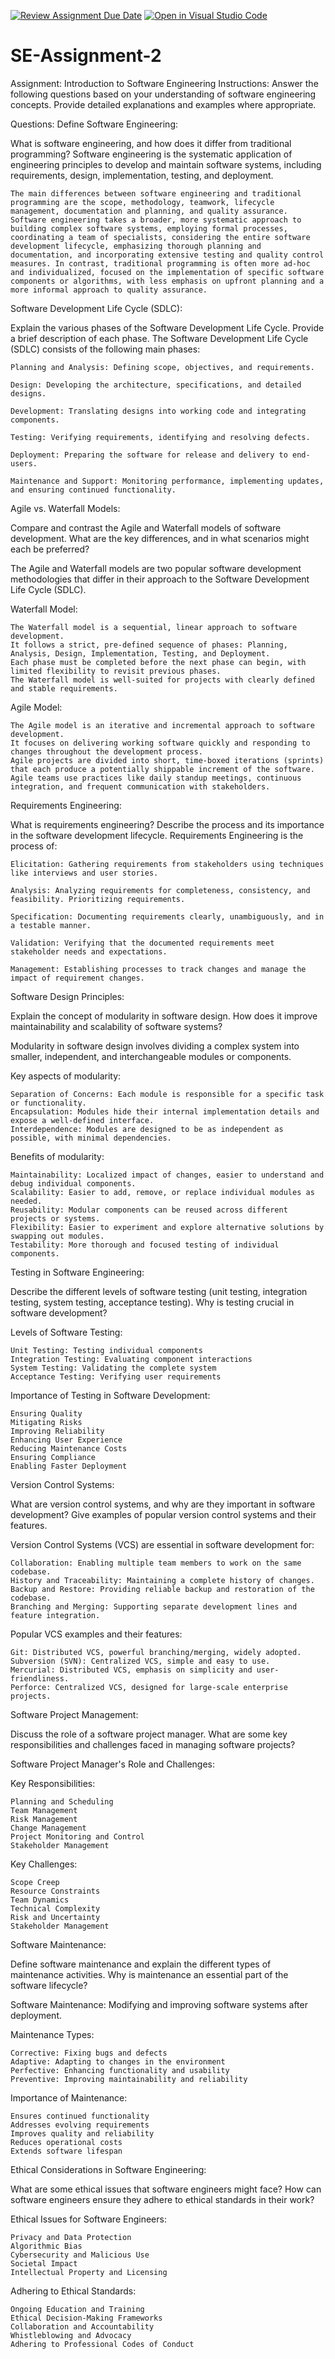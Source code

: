 [![Review Assignment Due Date](https://classroom.github.com/assets/deadline-readme-button-24ddc0f5d75046c5622901739e7c5dd533143b0c8e959d652212380cedb1ea36.svg)](https://classroom.github.com/a/-ucQIGTc)
[![Open in Visual Studio Code](https://classroom.github.com/assets/open-in-vscode-718a45dd9cf7e7f842a935f5ebbe5719a5e09af4491e668f4dbf3b35d5cca122.svg)](https://classroom.github.com/online_ide?assignment_repo_id=15232091&assignment_repo_type=AssignmentRepo)
# SE-Assignment-2
Assignment: Introduction to Software Engineering
Instructions:
Answer the following questions based on your understanding of software engineering concepts. Provide detailed explanations and examples where appropriate.

Questions:
Define Software Engineering:

What is software engineering, and how does it differ from traditional programming?
    Software engineering is the systematic application of engineering principles to develop and maintain software systems, including requirements, design, implementation, testing, and deployment.

    The main differences between software engineering and traditional programming are the scope, methodology, teamwork, lifecycle management, documentation and planning, and quality assurance. Software engineering takes a broader, more systematic approach to building complex software systems, employing formal processes, coordinating a team of specialists, considering the entire software development lifecycle, emphasizing thorough planning and documentation, and incorporating extensive testing and quality control measures. In contrast, traditional programming is often more ad-hoc and individualized, focused on the implementation of specific software components or algorithms, with less emphasis on upfront planning and a more informal approach to quality assurance.


Software Development Life Cycle (SDLC):

Explain the various phases of the Software Development Life Cycle. Provide a brief description of each phase.
The Software Development Life Cycle (SDLC) consists of the following main phases:

    Planning and Analysis: Defining scope, objectives, and requirements.

    Design: Developing the architecture, specifications, and detailed designs.

    Development: Translating designs into working code and integrating components.

    Testing: Verifying requirements, identifying and resolving defects.

    Deployment: Preparing the software for release and delivery to end-users.

    Maintenance and Support: Monitoring performance, implementing updates, and ensuring continued functionality.


Agile vs. Waterfall Models:

Compare and contrast the Agile and Waterfall models of software development. What are the key differences, and in what scenarios might each be preferred?

The Agile and Waterfall models are two popular software development methodologies that differ in their approach to the Software Development Life Cycle (SDLC).

Waterfall Model:

    The Waterfall model is a sequential, linear approach to software development.
    It follows a strict, pre-defined sequence of phases: Planning, Analysis, Design, Implementation, Testing, and Deployment.
    Each phase must be completed before the next phase can begin, with limited flexibility to revisit previous phases.
    The Waterfall model is well-suited for projects with clearly defined and stable requirements.

Agile Model:

    The Agile model is an iterative and incremental approach to software development.
    It focuses on delivering working software quickly and responding to changes throughout the development process.
    Agile projects are divided into short, time-boxed iterations (sprints) that each produce a potentially shippable increment of the software.
    Agile teams use practices like daily standup meetings, continuous integration, and frequent communication with stakeholders.

Requirements Engineering:

What is requirements engineering? Describe the process and its importance in the software development lifecycle.
Requirements Engineering is the process of:

    Elicitation: Gathering requirements from stakeholders using techniques like interviews and user stories.

    Analysis: Analyzing requirements for completeness, consistency, and feasibility. Prioritizing requirements.

    Specification: Documenting requirements clearly, unambiguously, and in a testable manner.

    Validation: Verifying that the documented requirements meet stakeholder needs and expectations.

    Management: Establishing processes to track changes and manage the impact of requirement changes.

Software Design Principles:

Explain the concept of modularity in software design. How does it improve maintainability and scalability of software systems?

Modularity in software design involves dividing a complex system into smaller, independent, and interchangeable modules or components.

Key aspects of modularity:

    Separation of Concerns: Each module is responsible for a specific task or functionality.
    Encapsulation: Modules hide their internal implementation details and expose a well-defined interface.
    Interdependence: Modules are designed to be as independent as possible, with minimal dependencies.

Benefits of modularity:

    Maintainability: Localized impact of changes, easier to understand and debug individual components.
    Scalability: Easier to add, remove, or replace individual modules as needed.
    Reusability: Modular components can be reused across different projects or systems.
    Flexibility: Easier to experiment and explore alternative solutions by swapping out modules.
    Testability: More thorough and focused testing of individual components.

Testing in Software Engineering:

Describe the different levels of software testing (unit testing, integration testing, system testing, acceptance testing). Why is testing crucial in software development?

Levels of Software Testing:

    Unit Testing: Testing individual components
    Integration Testing: Evaluating component interactions
    System Testing: Validating the complete system
    Acceptance Testing: Verifying user requirements

Importance of Testing in Software Development:

    Ensuring Quality
    Mitigating Risks
    Improving Reliability
    Enhancing User Experience
    Reducing Maintenance Costs
    Ensuring Compliance
    Enabling Faster Deployment

Version Control Systems:

What are version control systems, and why are they important in software development? Give examples of popular version control systems and their features.

Version Control Systems (VCS) are essential in software development for:

    Collaboration: Enabling multiple team members to work on the same codebase.
    History and Traceability: Maintaining a complete history of changes.
    Backup and Restore: Providing reliable backup and restoration of the codebase.
    Branching and Merging: Supporting separate development lines and feature integration.

Popular VCS examples and their features:

    Git: Distributed VCS, powerful branching/merging, widely adopted.
    Subversion (SVN): Centralized VCS, simple and easy to use.
    Mercurial: Distributed VCS, emphasis on simplicity and user-friendliness.
    Perforce: Centralized VCS, designed for large-scale enterprise projects.

Software Project Management:

Discuss the role of a software project manager. What are some key responsibilities and challenges faced in managing software projects?

Software Project Manager's Role and Challenges:

Key Responsibilities:

    Planning and Scheduling
    Team Management
    Risk Management
    Change Management
    Project Monitoring and Control
    Stakeholder Management

Key Challenges:

    Scope Creep
    Resource Constraints
    Team Dynamics
    Technical Complexity
    Risk and Uncertainty
    Stakeholder Management

Software Maintenance:

Define software maintenance and explain the different types of maintenance activities. Why is maintenance an essential part of the software lifecycle?

Software Maintenance:
Modifying and improving software systems after deployment.

Maintenance Types:

    Corrective: Fixing bugs and defects
    Adaptive: Adapting to changes in the environment
    Perfective: Enhancing functionality and usability
    Preventive: Improving maintainability and reliability

Importance of Maintenance:

    Ensures continued functionality
    Addresses evolving requirements
    Improves quality and reliability
    Reduces operational costs
    Extends software lifespan

Ethical Considerations in Software Engineering:

What are some ethical issues that software engineers might face? How can software engineers ensure they adhere to ethical standards in their work?

Ethical Issues for Software Engineers:

    Privacy and Data Protection
    Algorithmic Bias
    Cybersecurity and Malicious Use
    Societal Impact
    Intellectual Property and Licensing

Adhering to Ethical Standards:

    Ongoing Education and Training
    Ethical Decision-Making Frameworks
    Collaboration and Accountability
    Whistleblowing and Advocacy
    Adhering to Professional Codes of Conduct

